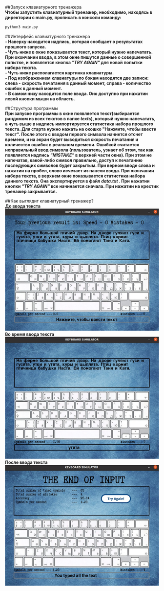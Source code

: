 ##Запуск клавиатурного тренажера  
**Чтобы запустить клавиатурный тренажер, необходимо, находясь в 
директории с main.py, прописать в консоли команду:**
```bash
python3 main.py
```
##Интерфейс клавиатурного тренажера  
**- Наверху находится надпись, которая сообщает о результатах прошлого запуска.**  
**- Чуть ниже в окне показывается текст, который нужно напечатать. При окончании ввода, в этом окне пишутся данные о совершенной попытке, 
и появляется кнопка ***"TRY AGAIN"*** для новой попытки набора текста.**  
**- Чуть ниже располагается картинка клавиатуры.**  
**- Под изображением клавиатуры по бокам находятся две записи: слева - скорость печатания в данный момент, справа - количество ошибок в данный момент.**  
**- В самом низу находится поле ввода. Оно доступно при нажатии левой кнопки мыши на область.**  

##Структура программы  
**При запуске программы в окне появляется текст(выбирается рандомом из всех текстов в папке ***texts***), который нужно напечатать, а чуть выше в надпись импортируется статистика набора прошлого текста.
Для старта нужно нажать на окошко "Нажмите, чтобы ввести текст".
После этого с вводом первого символа начнется отсчет времени, и на экран будет выводиться скорость печатания и количество ошибок в реальном времени.
Ошибкой считается неправильный ввод символа (пользователь, узнает об этом, так как появляется надпись ***"MISTAKE"*** в верхней части окна).
При этом не напечатав, какой-либо символ правильно, доступ к печатанию последующих символов будет закрытым.
При верном вводе слова и нажатии на пробел, слово исчезает из панели ввода.
При окончании набора текста, в верхнем окне показывается статистика набора данного текста. Она экспортируется в файл ***data.txt*** .
При нажатии кнопки ***"TRY AGAIN"*** все начинается сначала.
При нажатии на крестик тренажер закрывается.**

##Как выглядит клавиатурный тренажер?  
**До ввода текста**
![before](screenshots/before_input.jpg)
**Во время ввода текста**  
![during](screenshots/during_input.jpg)
**После ввода текста**  
![after](screenshots/after_input.jpg)